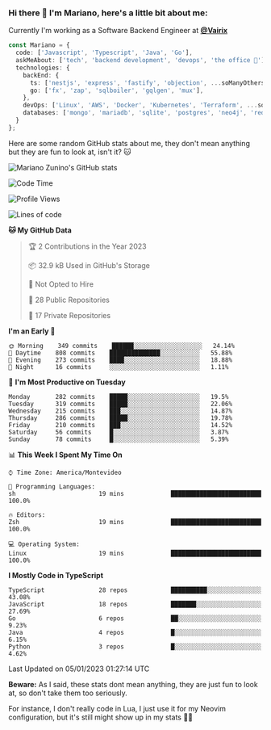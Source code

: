 ### Hi there 👋 I'm Mariano, here's a little bit about me:

Currently I'm working as a Software Backend Engineer at [**@Vairix**](https://vairix.com)

```ts
const Mariano = {
  code: ['Javascript', 'Typescript', 'Java', 'Go'],
  askMeAbout: ['tech', 'backend development', 'devops', 'the office 💼'],
  technologies: {
    backEnd: {
      ts: ['nestjs', 'express', 'fastify', 'objection', ...soManyOthersFrameworks],
      go: ['fx', 'zap', 'sqlboiler', 'gqlgen', 'mux'],
    },
    devOps: ['Linux', 'AWS', 'Docker', 'Kubernetes', 'Terraform', ...soManyOthersTools],
    databases: ['mongo', 'mariadb', 'sqlite', 'postgres', 'neo4j', 'redis'],
  }
};
```

Here are some random GitHub stats about me, they don't mean anything but they are fun to look at, isn't it? 🐱

![Mariano Zunino's GitHub stats](https://github-readme-stats.vercel.app/api?username=marianozunino&count_private=true&show_icons=true&theme=radical)

<!--START_SECTION:waka-->
![Code Time](http://img.shields.io/badge/Code%20Time-431%20hrs%2052%20mins-blue)

![Profile Views](http://img.shields.io/badge/Profile%20Views-1-blue)

![Lines of code](https://img.shields.io/badge/From%20Hello%20World%20I%27ve%20Written-398%20Thousand%20lines%20of%20code-blue)

**🐱 My GitHub Data** 

> 🏆 2 Contributions in the Year 2023
 > 
> 📦 32.9 kB Used in GitHub's Storage 
 > 
> 🚫 Not Opted to Hire
 > 
> 📜 28 Public Repositories 
 > 
> 🔑 17 Private Repositories  
 > 
**I'm an Early 🐤** 

```text
🌞 Morning    349 commits    ██████░░░░░░░░░░░░░░░░░░░   24.14% 
🌆 Daytime    808 commits    ██████████████░░░░░░░░░░░   55.88% 
🌃 Evening    273 commits    ████░░░░░░░░░░░░░░░░░░░░░   18.88% 
🌙 Night      16 commits     ░░░░░░░░░░░░░░░░░░░░░░░░░   1.11%

```
📅 **I'm Most Productive on Tuesday** 

```text
Monday       282 commits    █████░░░░░░░░░░░░░░░░░░░░   19.5% 
Tuesday      319 commits    █████░░░░░░░░░░░░░░░░░░░░   22.06% 
Wednesday    215 commits    ███░░░░░░░░░░░░░░░░░░░░░░   14.87% 
Thursday     286 commits    █████░░░░░░░░░░░░░░░░░░░░   19.78% 
Friday       210 commits    ███░░░░░░░░░░░░░░░░░░░░░░   14.52% 
Saturday     56 commits     █░░░░░░░░░░░░░░░░░░░░░░░░   3.87% 
Sunday       78 commits     █░░░░░░░░░░░░░░░░░░░░░░░░   5.39%

```


📊 **This Week I Spent My Time On** 

```text
⌚︎ Time Zone: America/Montevideo

💬 Programming Languages: 
sh                       19 mins             █████████████████████████   100.0%

🔥 Editors: 
Zsh                      19 mins             █████████████████████████   100.0%

💻 Operating System: 
Linux                    19 mins             █████████████████████████   100.0%

```

**I Mostly Code in TypeScript** 

```text
TypeScript               28 repos            ██████████░░░░░░░░░░░░░░░   43.08% 
JavaScript               18 repos            ███████░░░░░░░░░░░░░░░░░░   27.69% 
Go                       6 repos             ██░░░░░░░░░░░░░░░░░░░░░░░   9.23% 
Java                     4 repos             █░░░░░░░░░░░░░░░░░░░░░░░░   6.15% 
Python                   3 repos             █░░░░░░░░░░░░░░░░░░░░░░░░   4.62%

```



 Last Updated on 05/01/2023 01:27:14 UTC
<!--END_SECTION:waka-->

**Beware:** As I said, these stats dont mean anything, they are just fun to look at, so don't take them too seriously.

For instance, I don't really code in Lua, I just use it for my Neovim configuration, but it's still might show up in my stats 🤷‍♂️
